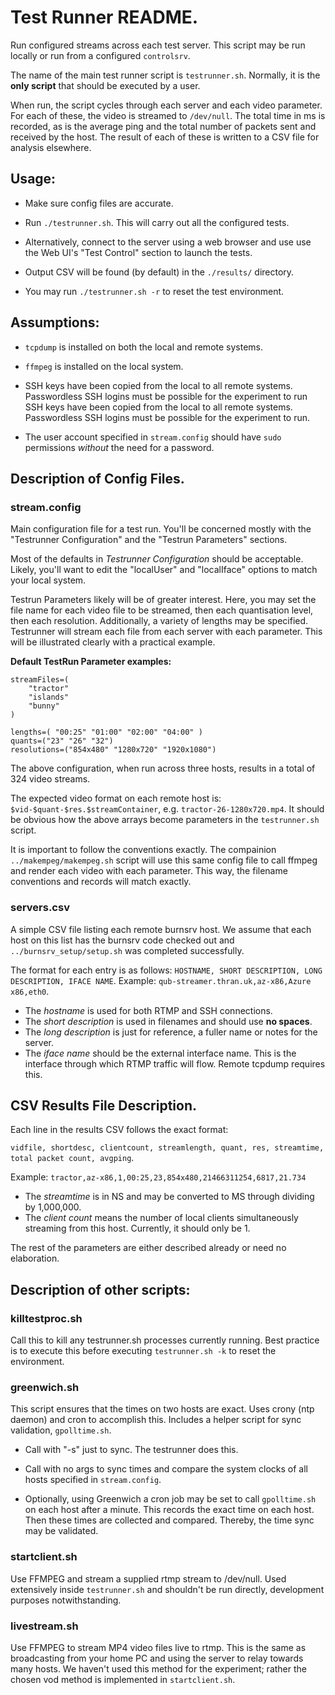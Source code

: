 # Test Runner README.

Run configured streams across each test server. This script may be run locally or run from a configured `controlsrv`. 

The name of the main test runner script is `testrunner.sh`. Normally, it is the **only script** that should be executed by a user.

When run, the script cycles through each server and each video parameter. For each of these, the video is streamed to `/dev/null`. The total time in ms is recorded, as is the average ping and the total number of packets sent and received by the host. The result of each of these is written to a CSV file for analysis elsewhere.

## Usage:

* Make sure config files are accurate.

* Run `./testrunner.sh`. This will carry out all the configured tests.

* Alternatively, connect to the server using a web browser and use use the Web UI's "Test Control" section to launch the tests.

* Output CSV will be found (by default) in the `./results/` directory.

* You may run `./testrunner.sh -r` to reset the test environment.

## Assumptions:

* `tcpdump` is installed on both the local and remote systems.

* `ffmpeg` is installed on the local system.

* SSH keys have been copied from the local to all remote systems. Passwordless SSH logins must be possible for the experiment to run SSH keys have been copied from the local to all remote systems. Passwordless SSH logins must be possible for the experiment to run.

* The user account specified in `stream.config` should have `sudo` permissions *without* the need for a password.

## Description of Config Files.

### stream.config

Main configuration file for a test run. You'll be concerned mostly with the "Testrunner Configuration" and the "Testrun Parameters" sections.

Most of the defaults in *Testrunner Configuration* should be acceptable. Likely, you'll want to edit the "localUser" and "localIface" options to match your local system.

Testrun Parameters likely will be of greater interest. Here, you may set the file name for each video file to be streamed, then each quantisation level, then each resolution. Additionally, a variety of lengths may be specified. Testrunner will stream each file from each server with each parameter. This will be illustrated clearly with a practical example.

**Default TestRun Parameter examples:**

    streamFiles=(
        "tractor"
        "islands"
        "bunny"
    )
    
    lengths=( "00:25" "01:00" "02:00" "04:00" )
    quants=("23" "26" "32")
    resolutions=("854x480" "1280x720" "1920x1080")

The above configuration, when run across three hosts, results in a total of 324 video streams. 

The expected video format on each remote host is: `$vid-$quant-$res.$streamContainer`, e.g. `tractor-26-1280x720.mp4`. It should be obvious how the above arrays become parameters in the `testrunner.sh` script.

It is important to follow the conventions exactly. The compainion `../makempeg/makempeg.sh` script will use this same config file to call ffmpeg and render each video with each parameter. This way, the filename conventions and records will match exactly.

### servers.csv
A simple CSV file listing each remote burnsrv host. We assume that each host on this list has the burnsrv code checked out and `../burnsrv_setup/setup.sh` was completed successfully.

The format for each entry is as follows: `HOSTNAME, SHORT DESCRIPTION, LONG DESCRIPTION, IFACE NAME`. Example: `qub-streamer.thran.uk,az-x86,Azure x86,eth0`.

* The *hostname* is used for both RTMP and SSH connections.
* The *short description* is used in filenames and should use **no spaces**.
* The *long description* is just for reference, a fuller name or notes for the server.
* The *iface name* should be the external interface name. This is the interface through which RTMP traffic will flow. Remote tcpdump requires this.

## CSV Results File Description.

Each line in the results CSV follows the exact format:

`vidfile, shortdesc, clientcount, streamlength, quant, res, streamtime, total packet count, avgping`. 

Example: `tractor,az-x86,1,00:25,23,854x480,21466311254,6817,21.734`

* The *streamtime* is in NS and may be converted to MS through dividing by 1,000,000.
* The *client count* means the number of local clients simultaneously streaming from this host. Currently, it should only be 1.

The rest of the parameters are either described already or need no elaboration.

## Description of other scripts:

### killtestproc.sh
Call this to kill any testrunner.sh processes currently running. Best practice is to execute this before executing `testrunner.sh -k` to reset the environment.

### greenwich.sh
This script ensures that the times on two hosts are exact. Uses crony (ntp daemon) and cron to accomplish this. Includes a helper script for sync validation, `gpolltime.sh`.

* Call with "-s" just to sync. The testrunner does this.

* Call with no args to sync times and compare the system clocks of all hosts specified in `stream.config`.

* Optionally, using Greenwich a cron job may be set to call `gpolltime.sh` on each host after a minute. This records the exact time on each host. Then these times are collected and compared. Thereby, the time sync may be validated.

### startclient.sh
Use FFMPEG and stream a supplied rtmp stream to /dev/null. Used extensively inside `testrunner.sh` and shouldn't be run directly, development purposes notwithstanding.

### livestream.sh
Use FFMPEG to stream MP4 video files live to rtmp. This is the same as broadcasting from your home PC and using the server to relay towards many hosts. We haven't used this method for the experiment; rather the chosen vod method is implemented in `startclient.sh`.
